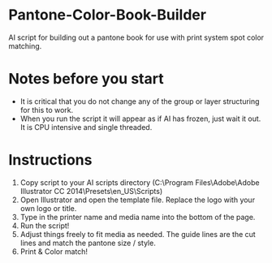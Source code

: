 Pantone-Color-Book-Builder
==========================

AI script for building out a pantone book for use with print system spot color matching.

Notes before you start
==========================
- It is critical that you do not change any of the group or layer structuring for this to work.
- When you run the script it will appear as if AI has frozen, just wait it out. It is CPU intensive and single threaded.

Instructions 
==========================
1. Copy script to your AI scripts directory (C:\Program Files\Adobe\Adobe Illustrator CC 2014\Presets\en_US\Scripts)
2. Open Illustrator and open the template file. Replace the logo with your own logo or title.
3. Type in the printer name and media name into the bottom of the page.
4. Run the script!
5. Adjust things freely to fit media as needed. The guide lines are the cut lines and match the pantone size / style.
6. Print & Color match!
